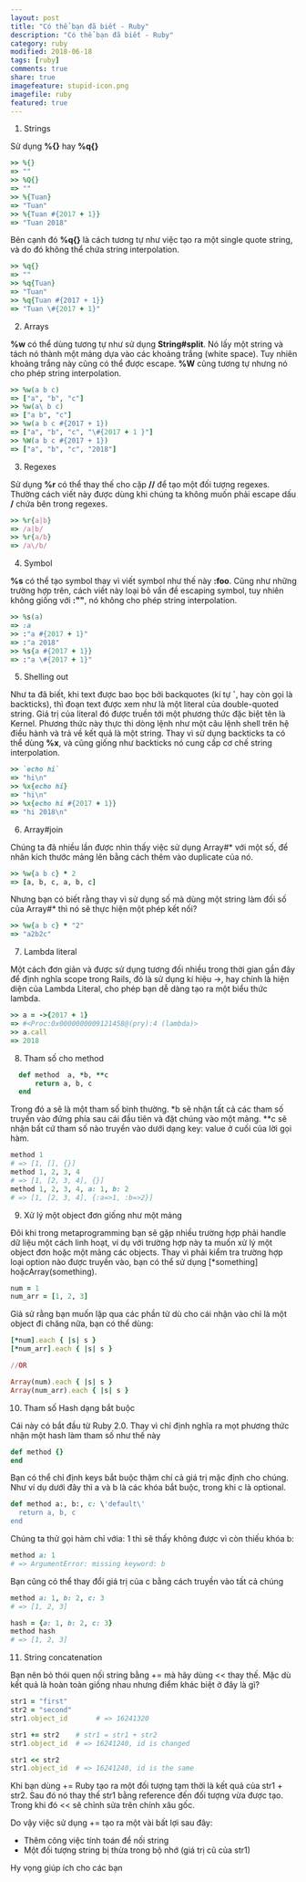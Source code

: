 ```yaml
---
layout: post
title: "Có thể bạn đã biết - Ruby"
description: "Có thể bạn đã biết - Ruby"
category: ruby
modified: 2018-06-18
tags: [ruby]
comments: true
share: true
imagefeature: stupid-icon.png
imagefile: ruby
featured: true
---
```


1. Strings

Sử dụng **%{}** hay **%q{}**

```ruby
>> %{}
=> ""
>> %Q{}
=> ""
>> %{Tuan}
=> "Tuan"
>> %{Tuan #{2017 + 1}}
=> "Tuan 2018"
```

Bên cạnh đó **%q{}** là cách tương tự như việc tạo ra một single quote string, và do đó không thể chứa string interpolation.


```ruby
>> %q{}
=> ""
>> %q{Tuan}
=> "Tuan"
>> %q{Tuan #{2017 + 1}}
=> "Tuan \#{2017 + 1}"
```

2. Arrays

**%w** có thể dùng tương tự như sử dụng **String#split**. Nó lấy một string và tách nó thành một mảng dựa vào các khoảng trắng (white space). Tuy nhiên khoảng trắng này cũng có thể được escape. **%W** cũng tương tự nhưng nó cho phép string interpolation.

```ruby
>> %w(a b c)
=> ["a", "b", "c"]
>> %w(a\ b c)
=> ["a b", "c"]
>> %w(a b c #{2017 + 1})
=> ["a", "b", "c", "\#{2017 + 1 }"]
>> %W(a b c #{2017 + 1})
=> ["a", "b", "c", "2018"]
```

3. Regexes

Sử dụng **%r** có thể thay thế cho cặp **//** để tạo một đối tượng regexes. Thường cách viết này được dùng khi chúng ta không muốn phải escape dấu **/** chứa bên trong regexes.

```ruby
>> %r{a|b}
=> /a|b/
>> %r{a/b}
=> /a\/b/
```

4. Symbol

**%s** có thể tạo symbol thay vì viết symbol như thế này **:foo**. Cũng như những trường hợp trên, cách viết này loại bỏ vấn đề escaping symbol, tuy nhiên không giống với **:""**, nó không cho phép string interpolation.

```ruby
>> %s(a)
=> :a
>> :"a #{2017 + 1}"
=> :"a 2018"
>> %s{a #{2017 + 1}}
=> :"a \#{2017 + 1}"
```

5. Shelling out

Như ta đã biết, khi text được bao bọc bởi backquotes (kí tự **`**, hay còn gọi là backticks), thì đoạn text được xem như là một literal của double-quoted string. Giá trị của literal đó được truền tới một phương thức đặc biệt tên là Kernel. Phương thức này thực thi dòng lệnh như một câu lệnh shell trên hệ điều hành và trả về kết quả là một string. Thay vì sử dụng backticks ta có thể dùng **%x**, và cũng giống như backticks nó cung cấp cơ chế string interpolation.

```ruby
>> `echo hi`
=> "hi\n"
>> %x{echo hi}
=> "hi\n"
>> %x{echo hi #{2017 + 1}}
=> "hi 2018\n"
```

6. Array#join

Chúng ta đã nhiều lần được nhìn thấy việc sử dụng Array#* với một số, để nhân kích thước mảng lên bằng cách thêm vào duplicate của nó.

```ruby
>> %w{a b c} * 2
=> [a, b, c, a, b, c]
```

Nhưng bạn có biết rằng thay vì sử dụng số mà dùng một string làm đối số của Array#* thì nó sẽ thực hiện một phép kết nối?

```ruby
>> %w{a b c} * "2"
=> "a2b2c"
```

7. Lambda literal

Một cách đơn giản và được sử dụng tương đối nhiều trong thời gian gần đây để định nghĩa scope trong Rails, đó là sử dụng kí hiệu ->, hay chính là hiện diện của Lambda Literal, cho phép bạn dễ dàng tạo ra một biểu thức lambda.

```ruby
>> a = ->{2017 + 1}
=> #<Proc:0x0000000009121458@(pry):4 (lambda)>
>> a.call
=> 2018
```
8. Tham số cho method

```ruby
  def method  a, *b, **c
      return a, b, c
  end
```

Trong đó a sẽ là một tham số bình thường. *b sẽ nhận tất cả các tham số truyền vào đứng phía sau cái đầu tiên và đặt chúng vào một mảng. **c sẽ nhận bất cứ tham số nào truyền vào dưới dạng key: value ở cuối của lời gọi hàm.

```ruby
method 1
# => [1, [], {}]
method 1, 2, 3, 4
# => [1, [2, 3, 4], {}]
method 1, 2, 3, 4, a: 1, b: 2
# => [1, [2, 3, 4], {:a=>1, :b=>2}]
```

9. Xử lý một object đơn giống như một mảng

Đôi khi trong metaprogramming bạn sẽ gặp nhiều trường hợp phải handle dữ liệu một cách linh hoạt, ví dụ với trường hợp này ta muốn xử lý một object đơn hoặc một mảng các objects. Thay vì phải kiểm tra trường hợp loại option nào được truyền vào, bạn có thể sử dụng [*something] hoặcArray(something).

```ruby
num = 1
num_arr = [1, 2, 3]
```

Giả sử rằng bạn muốn lặp qua các phần tử dù cho cái nhận vào chỉ là một object đi chăng nữa, bạn có thể dùng:

```ruby
[*num].each { |s| s }
[*num_arr].each { |s| s }

//OR

Array(num).each { |s| s }
Array(num_arr).each { |s| s }
```

10. Tham số Hash dạng bắt buộc

Cái này có bắt đầu từ Ruby 2.0. Thay vì chỉ định nghĩa ra mọt phương thức nhận một hash làm tham số như thế này

```ruby
def method {}
end
```

Bạn có thể chỉ định keys bắt buộc thậm chí cả giá trị mặc định cho chúng. Như ví dụ dưới đây thì a và b là các khóa bắt buộc, trong khi c là optional.

```ruby
def method a:, b:, c: \'default\'
  return a, b, c
end
```

Chúng ta thử gọi hàm chỉ vớia: 1 thì sẽ thấy không được vì còn thiếu khóa b:

```ruby
method a: 1
# => ArgumentError: missing keyword: b
```

Bạn cũng có thể thay đổi giá trị của c bằng cách truyền vào tất cả chúng

```ruby
method a: 1, b: 2, c: 3
# => [1, 2, 3]

hash = {a: 1, b: 2, c: 3}
method hash
# => [1, 2, 3]
```

11. String concatenation

Bạn nên bỏ thói quen nối string bằng += mà hãy dùng << thay thế. Mặc dù kết quả là hoàn toàn giống nhau nhưng điểm khác biệt ở đây là gì?

```ruby
str1 = "first"
str2 = "second"
str1.object_id       # => 16241320

str1 += str2    # str1 = str1 + str2
str1.object_id  # => 16241240, id is changed

str1 << str2
str1.object_id  # => 16241240, id is the same
```
Khi bạn dùng += Ruby tạo ra một đối tượng tạm thời là kết quả của str1 + str2. Sau đó nó thay thế str1 bằng reference đến đối tượng vừa được tạo. Trong khi đó << sẽ chỉnh sửa trên chính xâu gốc.

Do vậy việc sử dụng += tạo ra một vài bất lợi sau đây:

* Thêm công việc tính toán để nối string
* Một đối tượng string bị thừa trong bộ nhớ (giá trị cũ của str1)

Hy vọng giúp ích cho các bạn
